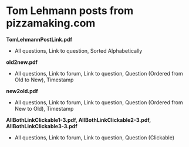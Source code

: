 # Tom Lehmann posts from pizzamaking.com
**TomLehmannPostLink.pdf**
- All questions, Link to question, Sorted Alphabetically

**old2new.pdf**
- All questions, Link to forum, Link to question, Question (Ordered from Old to New), Timestamp

**new2old.pdf**
- All questions, Link to forum, Link to question, Question (Ordered from New to Old), Timestamp

**AllBothLinkClickable1-3.pdf, AllBothLinkClickable2-3.pdf, AllBothLinkClickable3-3.pdf**
- All questions, Link to forum, Link to question, Question (Clickable)
